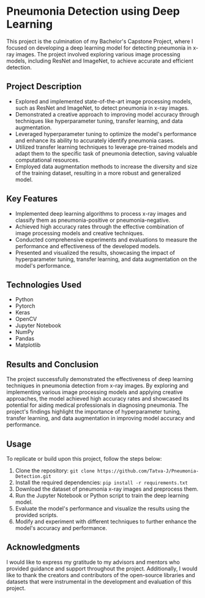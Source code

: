 # Pneumonia Detection using Deep Learning

This project is the culmination of my Bachelor's Capstone Project, where I focused on developing a deep learning model for detecting pneumonia in x-ray images. The project involved exploring various image processing models, including ResNet and ImageNet, to achieve accurate and efficient detection.

## Project Description

- Explored and implemented state-of-the-art image processing models, such as ResNet and ImageNet, to detect pneumonia in x-ray images.
- Demonstrated a creative approach to improving model accuracy through techniques like hyperparameter tuning, transfer learning, and data augmentation.
- Leveraged hyperparameter tuning to optimize the model's performance and enhance its ability to accurately identify pneumonia cases.
- Utilized transfer learning techniques to leverage pre-trained models and adapt them to the specific task of pneumonia detection, saving valuable computational resources.
- Employed data augmentation methods to increase the diversity and size of the training dataset, resulting in a more robust and generalized model.

## Key Features

- Implemented deep learning algorithms to process x-ray images and classify them as pneumonia-positive or pneumonia-negative.
- Achieved high accuracy rates through the effective combination of image processing models and creative techniques.
- Conducted comprehensive experiments and evaluations to measure the performance and effectiveness of the developed models.
- Presented and visualized the results, showcasing the impact of hyperparameter tuning, transfer learning, and data augmentation on the model's performance.

## Technologies Used

- Python
- Pytorch
- Keras
- OpenCV
- Jupyter Notebook
- NumPy
- Pandas
- Matplotlib

## Results and Conclusion

The project successfully demonstrated the effectiveness of deep learning techniques in pneumonia detection from x-ray images. By exploring and implementing various image processing models and applying creative approaches, the model achieved high accuracy rates and showcased its potential for aiding medical professionals in diagnosing pneumonia. The project's findings highlight the importance of hyperparameter tuning, transfer learning, and data augmentation in improving model accuracy and performance.

## Usage

To replicate or build upon this project, follow the steps below:

1. Clone the repository: `git clone https://github.com/Tatva-J/Pneumonia-Detection.git`
2. Install the required dependencies: `pip install -r requirements.txt`
3. Download the dataset of pneumonia x-ray images and preprocess them.
4. Run the Jupyter Notebook or Python script to train the deep learning model.
5. Evaluate the model's performance and visualize the results using the provided scripts.
6. Modify and experiment with different techniques to further enhance the model's accuracy and performance.

## Acknowledgments

I would like to express my gratitude to my advisors and mentors who provided guidance and support throughout the project. Additionally, I would like to thank the creators and contributors of the open-source libraries and datasets that were instrumental in the development and evaluation of this project.



